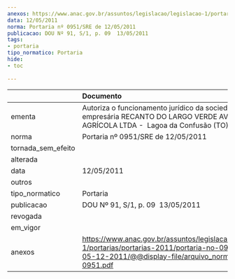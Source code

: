 ```yaml
---
anexos: https://www.anac.gov.br/assuntos/legislacao/legislacao-1/portarias/portarias-2011/portaria-no-0951-sre-de-05-12-2011/@@display-file/arquivo_norma/PA2011-0951.pdf
data: 12/05/2011
norma: Portaria nº 0951/SRE de 12/05/2011
publicacao: DOU Nº 91, S/1, p. 09  13/05/2011
tags:
- portaria
tipo_normatico: Portaria
hide: 
- toc 
 
---
```


|                    | Documento                                                                                                                                                         |
|:-------------------|:------------------------------------------------------------------------------------------------------------------------------------------------------------------|
| ementa             | Autoriza o funcionamento jurídico da sociedade empresária RECANTO DO LARGO VERDE AVIAÇÃO AGRÍCOLA LTDA -  Lagoa da Confusão (TO).                                 |
| norma              | Portaria nº 0951/SRE de 12/05/2011                                                                                                                                |
| tornada_sem_efeito |                                                                                                                                                                   |
| alterada           |                                                                                                                                                                   |
| data               | 12/05/2011                                                                                                                                                        |
| outros             |                                                                                                                                                                   |
| tipo_normatico     | Portaria                                                                                                                                                          |
| publicacao         | DOU Nº 91, S/1, p. 09  13/05/2011                                                                                                                                 |
| revogada           |                                                                                                                                                                   |
| em_vigor           |                                                                                                                                                                   |
| anexos             | https://www.anac.gov.br/assuntos/legislacao/legislacao-1/portarias/portarias-2011/portaria-no-0951-sre-de-05-12-2011/@@display-file/arquivo_norma/PA2011-0951.pdf |